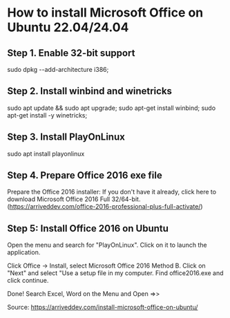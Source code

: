 # How to install Microsoft Office on Ubuntu 22.04/24.04

## Step 1. Enable 32-bit support
sudo dpkg --add-architecture i386;

## Step 2. Install winbind and winetricks
sudo apt update && sudo apt upgrade;
sudo apt-get install winbind;
sudo apt-get install -y winetricks;

## Step 3. Install PlayOnLinux
sudo apt install playonlinux

## Step 4. Prepare Office 2016 exe file
Prepare the Office 2016 installer: If you don't have it already, click here to download Microsoft Office 2016 Full 32/64-bit. (https://arriveddev.com/office-2016-professional-plus-full-activate/)

## Step 5: Install Office 2016 on Ubuntu
Open the menu and search for "PlayOnLinux". Click on it to launch the application.

Click Office -> Install, select Microsoft Office 2016 Method B.
Click on "Next" and select "Use a setup file in my computer.
Find office2016.exe and click continue.

Done!
Search Excel, Word on the Menu and Open =>>

Source: https://arriveddev.com/install-microsoft-office-on-ubuntu/

